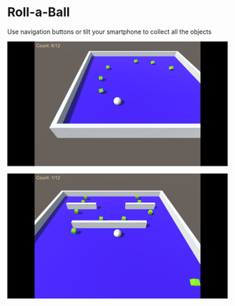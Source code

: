 # Roll-a-Ball
Use navigation buttons or tilt your smartphone to collect all the objects

![](/Level_1.png?raw=true "Level_1")

![](/Level_2.png?raw=true "Level_2")
